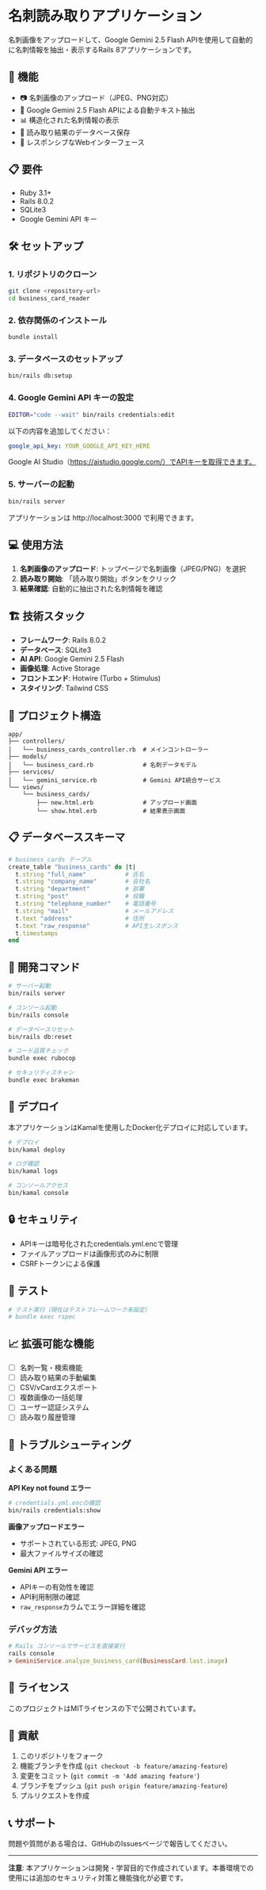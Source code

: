# 名刺読み取りアプリケーション

名刺画像をアップロードして、Google Gemini 2.5 Flash APIを使用して自動的に名刺情報を抽出・表示するRails 8アプリケーションです。

## 🚀 機能

- 📷 名刺画像のアップロード（JPEG、PNG対応）
- 🤖 Google Gemini 2.5 Flash APIによる自動テキスト抽出
- 📊 構造化された名刺情報の表示
- 💾 読み取り結果のデータベース保存
- 🎨 レスポンシブなWebインターフェース

## 📋 要件

- Ruby 3.1+
- Rails 8.0.2
- SQLite3
- Google Gemini API キー

## 🛠 セットアップ

### 1. リポジトリのクローン
```bash
git clone <repository-url>
cd business_card_reader
```

### 2. 依存関係のインストール
```bash
bundle install
```

### 3. データベースのセットアップ
```bash
bin/rails db:setup
```

### 4. Google Gemini API キーの設定
```bash
EDITOR="code --wait" bin/rails credentials:edit
```

以下の内容を追加してください：
```yaml
google_api_key: YOUR_GOOGLE_API_KEY_HERE
```

Google AI Studio（https://aistudio.google.com/）でAPIキーを取得できます。

### 5. サーバーの起動
```bash
bin/rails server
```

アプリケーションは http://localhost:3000 で利用できます。

## 💻 使用方法

1. **名刺画像のアップロード**: トップページで名刺画像（JPEG/PNG）を選択
2. **読み取り開始**: 「読み取り開始」ボタンをクリック
3. **結果確認**: 自動的に抽出された名刺情報を確認

## 🏗 技術スタック

- **フレームワーク**: Rails 8.0.2
- **データベース**: SQLite3
- **AI API**: Google Gemini 2.5 Flash
- **画像処理**: Active Storage
- **フロントエンド**: Hotwire (Turbo + Stimulus)
- **スタイリング**: Tailwind CSS

## 📂 プロジェクト構造

```
app/
├── controllers/
│   └── business_cards_controller.rb  # メインコントローラー
├── models/
│   └── business_card.rb              # 名刺データモデル
├── services/
│   └── gemini_service.rb             # Gemini API統合サービス
└── views/
    └── business_cards/
        ├── new.html.erb              # アップロード画面
        └── show.html.erb             # 結果表示画面
```

## 📋 データベーススキーマ

```ruby
# business_cards テーブル
create_table "business_cards" do |t|
  t.string "full_name"           # 氏名
  t.string "company_name"        # 会社名
  t.string "department"          # 部署
  t.string "post"                # 役職
  t.string "telephone_number"    # 電話番号
  t.string "mail"                # メールアドレス
  t.text "address"               # 住所
  t.text "raw_response"          # API生レスポンス
  t.timestamps
end
```

## 🔧 開発コマンド

```bash
# サーバー起動
bin/rails server

# コンソール起動
bin/rails console

# データベースリセット
bin/rails db:reset

# コード品質チェック
bundle exec rubocop

# セキュリティスキャン
bundle exec brakeman
```

## 🚢 デプロイ

本アプリケーションはKamalを使用したDocker化デプロイに対応しています。

```bash
# デプロイ
bin/kamal deploy

# ログ確認
bin/kamal logs

# コンソールアクセス
bin/kamal console
```

## 🔒 セキュリティ

- APIキーは暗号化されたcredentials.yml.encで管理
- ファイルアップロードは画像形式のみに制限
- CSRFトークンによる保護

## 🧪 テスト

```bash
# テスト実行（現在はテストフレームワーク未設定）
# bundle exec rspec
```

## 📈 拡張可能な機能

- [ ] 名刺一覧・検索機能
- [ ] 読み取り結果の手動編集
- [ ] CSV/vCardエクスポート
- [ ] 複数画像の一括処理
- [ ] ユーザー認証システム
- [ ] 読み取り履歴管理

## 🐛 トラブルシューティング

### よくある問題

**API Key not found エラー**
```bash
# credentials.yml.encの確認
bin/rails credentials:show
```

**画像アップロードエラー**
- サポートされている形式: JPEG, PNG
- 最大ファイルサイズの確認

**Gemini API エラー**
- APIキーの有効性を確認
- API利用制限の確認
- `raw_response`カラムでエラー詳細を確認

### デバッグ方法

```ruby
# Rails コンソールでサービスを直接実行
rails console
> GeminiService.analyze_business_card(BusinessCard.last.image)
```

## 📄 ライセンス

このプロジェクトはMITライセンスの下で公開されています。

## 🤝 貢献

1. このリポジトリをフォーク
2. 機能ブランチを作成 (`git checkout -b feature/amazing-feature`)
3. 変更をコミット (`git commit -m 'Add amazing feature'`)
4. ブランチをプッシュ (`git push origin feature/amazing-feature`)
5. プルリクエストを作成

## 📞 サポート

問題や質問がある場合は、GitHubのIssuesページで報告してください。

---

**注意**: 本アプリケーションは開発・学習目的で作成されています。本番環境での使用には追加のセキュリティ対策と機能強化が必要です。